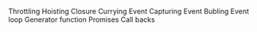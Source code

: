 Throttling
Hoisting
Closure
Currying
Event Capturing
Event Bubling
Event loop
Generator function
Promises
Call backs